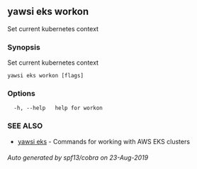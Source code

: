 ## yawsi eks workon

Set current kubernetes context

### Synopsis


Set current kubernetes context

```
yawsi eks workon [flags]
```

### Options

```
  -h, --help   help for workon
```

### SEE ALSO
* [yawsi eks](yawsi_eks.md)	 - Commands for working with AWS EKS clusters

###### Auto generated by spf13/cobra on 23-Aug-2019
